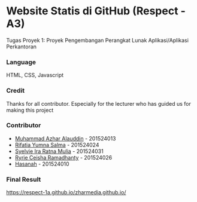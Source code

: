 # Website Statis di GitHub (Respect - A3)
Tugas Proyek 1: Proyek Pengembangan Perangkat Lunak Aplikasi/Aplikasi Perkantoran

### Language
HTML, CSS, Javascript

### Credit
Thanks for all contributor. Especially for the lecturer who has guided us for making this project

### Contributor
- [Muhammad Azhar Alauddin](https://github.com/zharmedia386) - 201524013
- [Rifatia Yumna Salma](https://github.com/rifatiyay) - 201524024
- [Syelvie Ira Ratna Mulia](https://github.com/Raxoria) - 201524031
- [Ryrie Ceisha Ramadhanty](https://github.com/ryriecshaa) - 201524026
- [Hasanah](https://github.com/Hasanah24) - 201524010

### Final Result
https://respect-1a.github.io/zharmedia.github.io/
